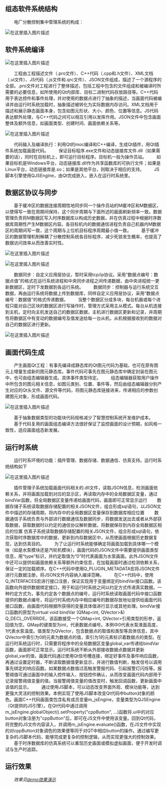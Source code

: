 ## 组态软件系统结构
&emsp;&emsp;电厂分散控制集中管理系统的构成：

![在这里插入图片描述](./imgs/real_system.png)

## 软件系统编译
![在这里插入图片描述](./imgs/qt_project.png)

&emsp;&emsp;工程由工程描述文件（.pro文件）、C++代码（.cpp和.h文件）、XML文档（.ui文件）、JS代码（.js文件和.qrc文件）、JSON文件组成，描述了一个源程序的全部。.pro文件对工程进行了整体描述，包括工程中包含的文件组成和被编译时所需要的必要信息，如所使用的Qt内部库、目标二进制代码存放路径等。C++代码用于表达控件和事件处理，并对使用的数据点进行了抽象的描述，当画面代码被编译并由运行时系统加载时，抽象描述被转化为实际数据内存访问。XML文档用于描述和展示静态画面本身，包含如图元形状、大小、颜色、位置等信息。JS代码表达额外处理，与C++代码之间可以相互引用以发挥作用。JSON文件中包含画面整体及额外信息，如画面类型、创建时间、画面依赖关系等。

![在这里插入图片描述](./imgs/build.png)

&emsp;&emsp;代码输入及编译执行：利用Qt的moc编译和C++编译，生成Qt插件，用Qt插件系统加载画面代码。
&emsp;&emsp;保证目标程序.exe文件和动态链接库文件.dll（如果需要的话），同时在目标机上，即可运行目标程序。目标机一般为操作员站。
&emsp;&emsp;如果目标机是Windows平台，动态链接库.dll作为共享函数库的可执行文件；如果是Linux平台，动态链接库是.so；如果是其他平台，则取决于相应的支持。
&emsp;&emsp;JS脚本引擎使用QJSEngine，由Qt完成嵌入，嵌入在运行时系统里。

## 数据区协议与同步
&emsp;&emsp;基于缓冲区的数据连接周期性地同步同一个操作员站的M缓冲区和M数据区，以使得写一致在周期间保持，这个同步周期与下面所述的画面刷新频率一致。数据管理负责将M数据区写入时序数据库以构成历史数据，并在仿真过程中根据时序数据库周期性产生M数据区内容。各目标机内的数据通信进程负责自己机器内M数据区的周期间写一致，这个周期与上位机目标程序周期最小值一致。
&emsp;&emsp;基于缓冲区的数据管理机制解耦了分散控制系统各目标程序，减少死锁发生概率，也提高了数据访问效率从而改善实时性。

![在这里插入图片描述](./imgs/data_buf.png)

![在这里插入图片描述](./imgs/data_path.png)

&emsp;&emsp;数据同步：自定义应用层协议，暂时采用tcp/ip协议。采用“数据点编号：数据点值”的格式在运行系统进程和中央同步进程之间传递数据，由中央进程统一更新数据区，定时下发数据到各运行系统。
&emsp;&emsp;数据同步：控制器与运行系统交互数据，再由运行系统将数据上传到数据库，同样自定义应用层协议，采用“数据点编号：数据值”的格式传递数据。
&emsp;&emsp;当整个数据区分成多块，每台机器或每个进程只能对自己区块的数据区进行写操作时，管理方式采用主从模式。每台从机连接到主机，定时向主机发送自己的数据区数据，主机进行数据区更新和记录，并周期性将数据区中有变动的数据编号及值发送给每一台从机，从机根据接收到的数据对自己的数据区进行更新。

![在这里插入图片描述](./imgs/data_commu.png)

## 画面代码生成
&emsp;&emsp;产生画面Qt工程：有事先编译成静态库的Qt图元代码为基础，也可在原有图元上增量生成新的图元静态库。事件代码可事先在图元静态库中确定封装在图元中，也可由组态编辑器生成。具体事件类型待定。
&emsp;&emsp;组态编辑器获取用户操作中所包含的图元相关信息，如图元类别、位置、事件等，然后由组态编辑器分别产生对应的Qt头文件、源文件等代码，将图元静态库链接进来，传递相应的参数创建图元对象，形成画面代码。

![在这里插入图片描述](./imgs/code_gen.png)

&emsp;&emsp;基于抽象数据类型的功能块代码规格减少了智慧控制系统开发维护成本。
&emsp;&emsp;基于代码复用的画面组态编译方法很好保证了监控画面的设计预期，如风格一致性，适应画面组态新发展。

## 运行时系统
&emsp;&emsp;运行时系环境的功能：插件管理、数据存储、数据通信、仿真支持。运行时系统结构如下

![在这里插入图片描述](./imgs/soft_system.png)

&emsp;&emsp;插件管理子系统加载画面代码相关的.dll文件，读取JSON信息，检测画面依赖关系，并将画面加载到对应的显示区，再读取内存中的全局数据区变量，通过bindVar函数，将全局数据区变量传递给画面代码，画面即可正常显示运行
&emsp;&emsp;数据存储子系统读取数据存储配置的相关JSON文件，组合形成sql语句，以JSON文件中描述的存储周期，将内存中的全局数据区变量保存到数据库相应位置
&emsp;&emsp;数据通信子系统负责与外部进行数据通信及数据同步，将数据发送出去或者从外部获取数据，获取数据时以约定的通信协议解析数据，将数据保存到内存全局数据区相应的位置
仿真子系统读取数据存储配置的相关JSON文件，组合形成sql语句，依次获取时序数据库中的数据，更新到内存数据区中，从而使画面根据历史数据复现，达到仿真目的。
&emsp;&emsp;为了让运行时系统能够确定将画面加载到具体哪一个模块（如是水泵模块还是汽轮机模块），画面代码的JSON文件中需要提供画面类型信息，用“type”标识，并约定取值为“0”时代表画面为水泵画面。此外JSON文件中还可以提供如画面依赖关系等额外约束信息，在加载画面时通过检测依赖关系，保证一定的加载顺序。在C++代码中使用Q_PLUGIN_METADATA宏将JSON文件进行元数据注册，将JSON文件内容纳入编译范畴。
&emsp;&emsp;在C++代码中，使用Q_INTERFACES宏进行接口注册，保证实现用于变量绑定的bindVar接口函数。该函数向外提供数据绑定接口，用于和运行时系统之间以约定方式传递真实数据。一种约定方式为，事先约定各个数据点的编号，运行时系统读取画面代码中接口函数提供的数据点编号，将运行时系统内存中相应编号的数据存放地址提供给画面代码接口函数，由画面代码根据所获得的变量具体值进行显示或其他处理。bindVar接口函数的原型为virtual void bindVar (QMap<int, QVector<QString>>&)  Q_DECL_OVERRIDE，该函数接受一个QMap<int, QVector<QString>>引用类型的形参，返回值为空。QMap的键类型为int，代表数据点编号。本例中0代表水泵液面高度，1代表水泵温度。值类型为QVector<QString>，包含数据点的取值和类型等具体信息，其中QVector中索引为0的元素为数据点的值，索引为1的元素标识着数据点的类型。在运行时系统运行时，只需要将程序中的全局数据区变量global_var传递给bindVar函数，画面即可正常显示。运行时系统不断从外部接收数据点数据并更新global_var的值，画面代码通过使用Qt信号槽连接，绑定好事件及事件响应函数，再通过设置定时器，不断读取数据值更新显示，并进行数值判断，触发信号以调用事先绑定的响应函数。如某数据点数值过高触发警报代码、引起报警灯闪烁等。报警阈值可通过画面中的输入控件输入、按钮控件确认，从而改变画面代码内部用于记录报警阈值变量的值。当报警阈值变量的值改变时，触发回调函数，更新画面中该值的显示。
&emsp;&emsp;通过使用JS脚本，可以动态改变界面外观、模块功能等，达到更强大灵活的控制效果。本例实现了使用JS脚本改变Qt代码中button对象的颜色。画面C++代码画面类包含私有成员变量m_jsEngine，变量类型为QJSEngine（Qt提供的JS引擎）。在Qt代码中通过调用m_jsEngine.globalObject().setProperty("cppButton", …)函数将.ui中的对应button对象注册为"cppButton"后，即可在JS文件中使用该变量。回到Qt代码，将完整的JS文件内容读入，并调用m_jsEngine.evaluate()函数，在JS文件中实现的对cppButton对象调色的效果便等同于对QT中相应button的操作。通过编写更复杂的JS脚本代码，能够完成更复杂的控制逻辑，从而实现更强大的控制效果。
&emsp;&emsp;基于时序数据库的仿真系统可以重现历史画面或模拟虚拟画面，便于开发时调试与生产时追踪。

## 运行效果
&emsp;&emsp;*效果见[demo效果演示](./demo效果演示/)*